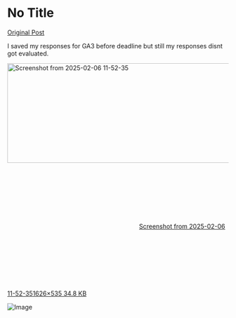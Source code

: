 # No Title

[Original Post](https://discourse.onlinedegree.iitm.ac.in/t/161120/178)

<p>I saved my responses for GA3 before deadline but still my responses disnt got evaluated.<br>
<div class="lightbox-wrapper"><a class="lightbox" href="https://europe1.discourse-cdn.com/flex013/uploads/iitm/original/3X/9/d/9d4ab00adde6f3bf0c1aa301890f0a9c6266b900.png" data-download-href="/uploads/short-url/mrsYMPR8CtNJ3sHEAGrzXr97JJK.png?dl=1" title="Screenshot from 2025-02-06 11-52-35" rel="noopener nofollow ugc"><img src="https://europe1.discourse-cdn.com/flex013/uploads/iitm/optimized/3X/9/d/9d4ab00adde6f3bf0c1aa301890f0a9c6266b900_2_690x227.png" alt="Screenshot from 2025-02-06 11-52-35" data-base62-sha1="mrsYMPR8CtNJ3sHEAGrzXr97JJK" width="690" height="227" srcset="https://europe1.discourse-cdn.com/flex013/uploads/iitm/optimized/3X/9/d/9d4ab00adde6f3bf0c1aa301890f0a9c6266b900_2_690x227.png, https://europe1.discourse-cdn.com/flex013/uploads/iitm/optimized/3X/9/d/9d4ab00adde6f3bf0c1aa301890f0a9c6266b900_2_1035x340.png 1.5x, https://europe1.discourse-cdn.com/flex013/uploads/iitm/optimized/3X/9/d/9d4ab00adde6f3bf0c1aa301890f0a9c6266b900_2_1380x454.png 2x" data-dominant-color="2D272D"><div class="meta"><svg class="fa d-icon d-icon-far-image svg-icon" aria-hidden="true"><use href="#far-image"></use></svg><span class="filename">Screenshot from 2025-02-06 11-52-35</span><span class="informations">1626×535 34.8 KB</span><svg class="fa d-icon d-icon-discourse-expand svg-icon" aria-hidden="true"><use href="#discourse-expand"></use></svg></div></a></div></p>

![Image](https://europe1.discourse-cdn.com/flex013/uploads/iitm/optimized/3X/9/d/9d4ab00adde6f3bf0c1aa301890f0a9c6266b900_2_690x227.png)